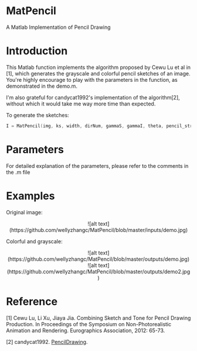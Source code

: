 # MatPencil
A Matlab Implementation of Pencil Drawing

# Introduction

This Matlab function implements the algorithm proposed by Cewu Lu et al in [1], which generates the grayscale and colorful pencil sketches of an image. You're highly encourage to play with the parameters in the function, as demonstrated in the demo.m.

I'm also grateful for candycat1992's implementation of the algorithm[2], without which it would take me way more time than expected.

To generate the sketches:
```C++
I = MatPencil(img, ks, width, dirNum, gammaS, gammaI, theta, pencil_stroke, sm_kr, group_num, avg_ks);
```

# Parameters

For detailed explanation of the parameters, please refer to the comments in the .m file

# Examples

Original image:

<center>![alt text](https://github.com/wellyzhangc/MatPencil/blob/master/inputs/demo.jpg)</center>

Colorful and grayscale:

<center>![alt text](https://github.com/wellyzhangc/MatPencil/blob/master/outputs/demo.jpg) ![alt text](https://github.com/wellyzhangc/MatPencil/blob/master/outputs/demo2.jpg)</center>



# Reference

[1] Cewu Lu, Li Xu, Jiaya Jia. Combining Sketch and Tone for Pencil Drawing Production. In Proceedings of the Symposium on Non-Photorealistic Animation and Rendering. Eurographics Association, 2012: 65-73.

[2] candycat1992. <a href="https://github.com/candycat1992/PencilDrawing" target="_blank">PencilDrawing</a>.